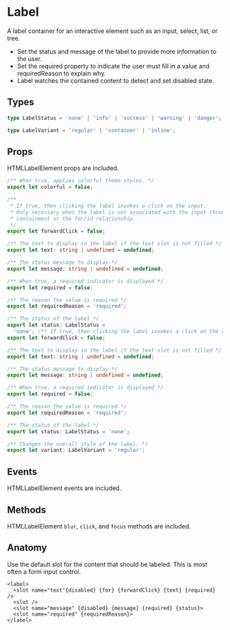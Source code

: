 <script>
    import Playground from './LabelPlayground.svelte';
</script>

# Label

A label container for an interactive element such as an input, select, list, or tree.

- Set the status and message of the label to provide more information to the user.
- Set the required property to indicate the user must fill in a value and requiredReason to explain why.
- Label watches the contained content to detect and set disabled state.

## Types

```ts
type LabelStatus = 'none' | 'info' | 'success' | 'warning' | 'danger';

type LabelVariant = 'regular' | 'container' | 'inline';
```

## Props

HTMLLabelElement props are included.

```ts
/** When true, applies colorful theme styles. */
export let colorful = false;

/**
 * If true, then clicking the label invokes a click on the input.
 * Only necessary when the label is not associated with the input through
 * containment or the for/id relationship.
 */
export let forwardClick = false;

/** The text to display in the label if the text slot is not filled */
export let text: string | undefined = undefined;

/** The status message to display */
export let message: string | undefined = undefined;

/** When true, a required indicator is displayed */
export let required = false;

/** The reason the value is required */
export let requiredReason = 'required';

/** The status of the label */
export let status: LabelStatus =
  'none'; /** If true, then clicking the label invokes a click on the contained field. */
export let forwardClick = false;

/** The text to display in the label if the text slot is not filled */
export let text: string | undefined = undefined;

/** The status message to display */
export let message: string | undefined = undefined;

/** When true, a required indicator is displayed */
export let required = false;

/** The reason the value is required */
export let requiredReason = 'required';

/** The status of the label */
export let status: LabelStatus = 'none';

/** Changes the overall style of the label. */
export let variant: LabelVariant = 'regular';
```

## Events

HTMLLabelElement events are included.

## Methods

HTMLLabelElement `blur`, `click`, and `focus` methods are included.

## Anatomy

Use the default slot for the content that should be labeled.
This is most often a form input control.

```svelte
<label>
  <slot name="text"{disabled} {for} {forwardClick} {text} {required} />
  <slot />
  <slot name="message" {disabled} {message} {required} {status}>
  <slot name="required" {requiredReason}>
</label>
```

<Playground />
